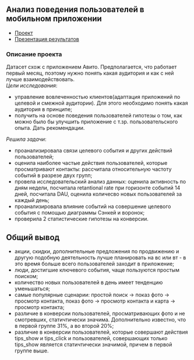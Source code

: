 ## Анализ поведения пользователей в мобильном приложении
- [Проект](https://github.com/katerinabazh/profile/blob/main/1.%20Анализ%20поведения%20пользователей%20в%20мобильном%20приложении/Анализ%20поведения%20пользователей%20в%20мобильном%20приложении.ipynb)
- [Презентация результатов](https://github.com/katerinabazh/profile/blob/main/1.%20Анализ%20поведения%20пользователей%20в%20мобильном%20приложении/Презентация%20Ненужные%20вещи.pdf)
### Описание проекта  
Датасет схож с приложением Авито. Предполагается, что работает первый месяц, поэтому нужно понять какая аудитория и как с ней лучше взаимодействовать.  
_Цели исследования_:  
- управление вовлеченностью клиентов(адаптация приложений по целевой и смежной аудитории). Для этого необходимо понять какая аудитория в принципе;  
- получить на основе поведения пользователей гипотезы о том, как можно было бы улучшить приложение с т.зр. пользовательского опыта. Дать рекомендации.

_Решила задачи_:  
- проанализировала связи целевого события и других действий пользователей;
- оценила наиболее частые действия пользователей, которые просматривают контакты: рассчитала относительную частоту событий в разрезе двух групп; 
- провела исследовательский анализ данных: оценила активность по дням недели, посчитала retantional rate при горизонте событий 14 дней, посчитала DAU, оценила количесво новых пользователей за каждый день;  
- проанализировала влияние событий на совершение целевого события с помощью диаграммы Сэнкей и воронок;
- проверила 2 статистические гипотезы на конверсии.

## Общий вывод
- акции, скидки, дополнительные предложения по продвижению и другую подобную деятельность лучше планировать на вс или вт - в это время больше всего пользователей заходит в приложение;
- люди, достигшие ключевого события, чаще пользуются простым поиском;
- количество новых пользователей в день имеет тенденцию уменьшаться;
- самые популярные сценарии: простой поиск -> показ фото -> просмотр контакта, показ фото -> просмотр контакта и карта -> просмотр контакта;
- различие в конверсии пользователей, просматривающих фото и не смотревших, статичтически значима. Дополнительно известно, что в первой группе 31%, а во второй 20%;
- различие в конверсии пользователей, которые совершают действия tips_show и tips_click и пользователей, совершающих только tips_show является статичтически значимой, причем в первой группе выше.
